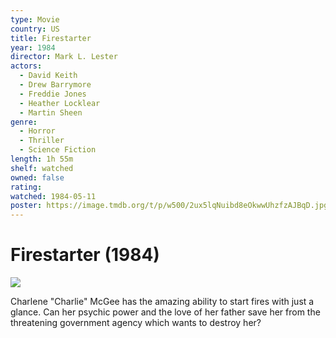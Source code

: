 ```yaml
---
type: Movie
country: US
title: Firestarter
year: 1984
director: Mark L. Lester
actors:
  - David Keith
  - Drew Barrymore
  - Freddie Jones
  - Heather Locklear
  - Martin Sheen
genre:
  - Horror
  - Thriller
  - Science Fiction
length: 1h 55m
shelf: watched
owned: false
rating:
watched: 1984-05-11
poster: https://image.tmdb.org/t/p/w500/2ux5lqNuibd8eOkwwUhzfzAJBqD.jpg
---
```


# Firestarter (1984)

![](https://image.tmdb.org/t/p/w500/2ux5lqNuibd8eOkwwUhzfzAJBqD.jpg)

Charlene "Charlie" McGee has the amazing ability to start fires with just a glance. Can her psychic power and the love of her father save her from the threatening government agency which wants to destroy her?